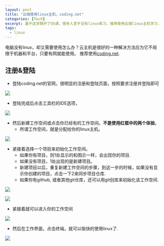 ```yaml
---
layout: post
title: "云端使用linux主机，coding.net"
categories: [Tech]
excerpt: 基于这学期开了OS课，很多人苦于没有linux练习，推荐使用云端linux主机学习.
tags:
  - linux
---
```


电脑没有linux，却又需要使用怎么办？云主机是很好的一种解决方法应为它不局限于机器和平台，只要有网就能使用。
推荐使用[coding.net](coding.net).

## 注册&登陆
- 登陆coding.net的官网，很明显的注册和登陆页面，按照要求注册并登陆即可

![ ](https://raw.githubusercontent.com/single-thread/single-thread.github.io/master/media/images/1.png  "注册&登陆")

- 登陆完成后点击工具栏的IDE选项，

![ ](https://raw.githubusercontent.com/single-thread/single-thread.github.io/master/media/images/2.png  "IDE")

- 然后新建工作空间或点击你已经有的工作空间。**不是使用红框中的两个体验**。
    - 所谓工作空间，就是分配给你的linux主机。

![ ](https://raw.githubusercontent.com/single-thread/single-thread.github.io/master/media/images/3.png  "新建工作空间")

- 紧接着选择一个项目来初始化工作空间。
    - 如果你有项目，则1处显示的和图示一样，会出现你的项目.
    - 如果没有项目，1处出现的是新建项目。
    - 新建项目以后，重复新建工作空间的步骤，到这一步的时候，如果没有显示你创建的项目，点击一下2来同步项目仓库.
    - 如果你有github, 或者其他git仓库，还可以用git创库来初始化该工作空间.


![ ](https://raw.githubusercontent.com/single-thread/single-thread.github.io/master/media/images/4.png  "初始化工作空间")

![ ](https://raw.githubusercontent.com/single-thread/single-thread.github.io/master/media/images/5.png  "配置")

- 紧接着就可以进入你的工作空间

![ ](https://raw.githubusercontent.com/single-thread/single-thread.github.io/master/media/images/6.png  "使用工作空间")

- 然后在工作界面，点击终端，就可以愉快的使用linux了.

![ ](https://raw.githubusercontent.com/single-thread/single-thread.github.io/master/media/images/7.png  "使用linux")
